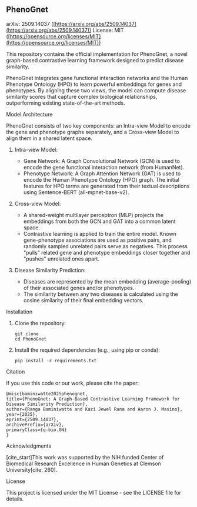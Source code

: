 ## PhenoGnet

arXiv: 2509.14037 ([https://arxiv.org/abs/2509.14037](https://arxiv.org/abs/2509.14037))
License: MIT ([https://opensource.org/licenses/MIT](https://opensource.org/licenses/MIT))

This repository contains the official implementation for PhenoGnet, a novel graph-based contrastive learning framework designed to predict disease similarity.

PhenoGnet integrates gene functional interaction networks and the Human Phenotype Ontology (HPO) to learn powerful embeddings for genes and phenotypes. By aligning these two views, the model can compute disease similarity scores that capture complex biological relationships, outperforming existing state-of-the-art methods.

Model Architecture

PhenoGnet consists of two key components: an Intra-view Model to encode the gene and phenotype graphs separately, and a Cross-view Model to align them in a shared latent space.

1.  Intra-view Model:

      * Gene Network: A Graph Convolutional Network (GCN) is used to encode the gene functional interaction network (from HumanNet).
      * Phenotype Network: A Graph Attention Network (GAT) is used to encode the Human Phenotype Ontology (HPO) graph. The initial features for HPO terms are generated from their textual descriptions using Sentence-BERT (all-mpnet-base-v2).

2.  Cross-view Model:

      * A shared-weight multilayer perceptron (MLP) projects the embeddings from both the GCN and GAT into a common latent space.
      * Contrastive learning is applied to train the entire model. Known gene-phenotype associations are used as positive pairs, and randomly sampled unrelated pairs serve as negatives. This process "pulls" related gene and phenotype embeddings closer together and "pushes" unrelated ones apart.

3.  Disease Similarity Prediction:

      * Diseases are represented by the mean embedding (average-pooling) of their associated genes and/or phenotypes.
      * The similarity between any two diseases is calculated using the cosine similarity of their final embedding vectors.

Installation

1.  Clone the repository:
    ```
    git clone 
    cd PhenoGnet
    ```

2.  Install the required dependencies (e.g., using pip or conda):
    ```
    pip install -r requirements.txt
    ```
Citation

If you use this code or our work, please cite the paper:

```
@misc{baminiwatte2025phenognet,
title={PhenoGnet: A Graph-Based Contrastive Learning Framework for Disease Similarity Prediction},
author={Ranga Baminiwatte and Kazi Jewel Rana and Aaron J. Masino},
year={2025},
eprint={2509.14037},
archivePrefix={arXiv},
primaryClass={q-bio.GN}
}
```

Acknowledgments

[cite\_start]This work was supported by the NIH funded Center of Biomedical Research Excellence in Human Genetics at Clemson University[cite: 260].

License

This project is licensed under the MIT License - see the LICENSE file for details.
